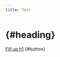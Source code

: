```yaml
---
title: Test
---
```

<!-- Testing Minification with comments -->
# {#heading}

[Fill up h1]() {#button}

